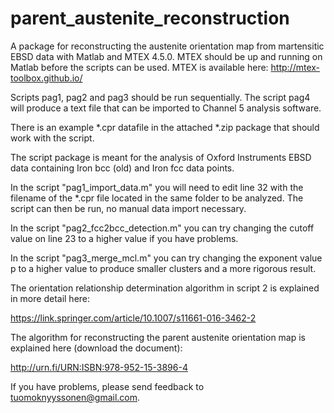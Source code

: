 # parent_austenite_reconstruction

A package for reconstructing the austenite orientation map from martensitic EBSD data with Matlab and MTEX 4.5.0. MTEX should be up and running on Matlab before the scripts can be used. MTEX is available here:
http://mtex-toolbox.github.io/

Scripts pag1, pag2 and pag3 should be run sequentially. The script pag4 will produce a text file that can be imported to Channel 5 analysis software.

There is an example *.cpr datafile in the attached *.zip package that should work with the script.

The script package is meant for the analysis of Oxford Instruments EBSD data containing Iron bcc (old) and Iron fcc data points.

In the script "pag1_import_data.m" you will need to  edit line 32 with the filename of the *.cpr file located in the same folder to be analyzed. The script can then be run, no manual data import necessary.

In the script "pag2_fcc2bcc_detection.m" you can try changing the cutoff value on line 23 to a higher value if you have problems.

In the script "pag3_merge_mcl.m" you can try changing the exponent value p to a higher value to produce smaller clusters and a more rigorous result.

The orientation relationship determination algorithm in script 2 is explained in more detail here:

https://link.springer.com/article/10.1007/s11661-016-3462-2

The algorithm for reconstructing the parent austenite orientation map is explained here (download the document):

http://urn.fi/URN:ISBN:978-952-15-3896-4

If you have problems, please send feedback to tuomoknyyssonen@gmail.com.
